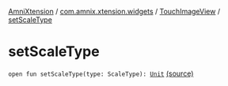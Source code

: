 [AmniXtension](../../index.md) / [com.amnix.xtension.widgets](../index.md) / [TouchImageView](index.md) / [setScaleType](./set-scale-type.md)

# setScaleType

`open fun setScaleType(type: ScaleType): `[`Unit`](https://kotlinlang.org/api/latest/jvm/stdlib/kotlin/-unit/index.html) [(source)](https://github.com/AmniX/AmniXTension/tree/master/AmniXtension/src/main/java/com/amnix/xtension/widgets/TouchImageView.java#L228)